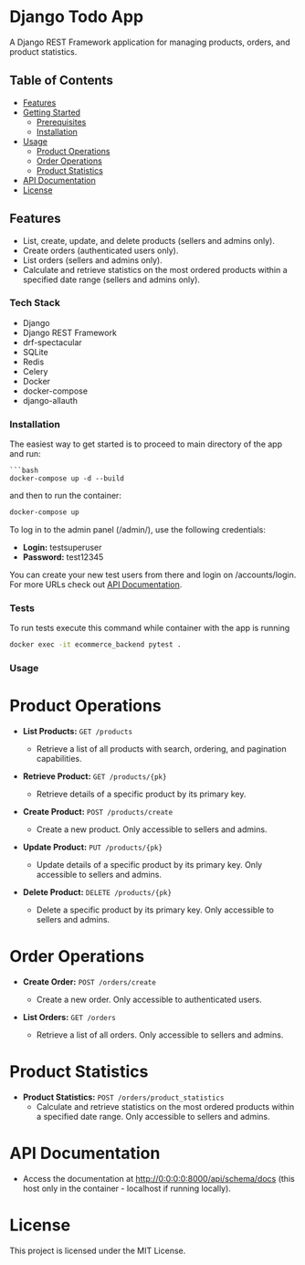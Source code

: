 # Django Todo App

A Django REST Framework application for managing products, orders, and product statistics.

## Table of Contents

- [Features](#features)
- [Getting Started](#getting-started)
  - [Prerequisites](#prerequisites)
  - [Installation](#installation)
- [Usage](#usage)
  - [Product Operations](#product-operations)
  - [Order Operations](#order-operations)
  - [Product Statistics](#product-statistics)
- [API Documentation](#api-documentation)
- [License](#license)

## Features

- List, create, update, and delete products (sellers and admins only).
- Create orders (authenticated users only).
- List orders (sellers and admins only).
- Calculate and retrieve statistics on the most ordered products within a specified date range (sellers and admins only).

### Tech Stack

- Django
- Django REST Framework
- drf-spectacular
- SQLite
- Redis
- Celery
- Docker
- docker-compose
- django-allauth

### Installation
The easiest way to get started is to proceed to main directory of the app and run:
```
```bash
docker-compose up -d --build
```
and then to run the container:
```bash
docker-compose up
```

To log in to the admin panel (/admin/), use the following credentials:

- **Login:** testsuperuser
- **Password:** test12345

You can create your new test users from there and login on /accounts/login. For more URLs check out [API Documentation](#api-documentation).

### Tests
To run tests execute this command while container with the app is running
```bash
docker exec -it ecommerce_backend pytest .
```

### Usage
# Product Operations

- **List Products:** `GET /products`
  - Retrieve a list of all products with search, ordering, and pagination capabilities.

- **Retrieve Product:** `GET /products/{pk}`
  - Retrieve details of a specific product by its primary key.

- **Create Product:** `POST /products/create`
  - Create a new product. Only accessible to sellers and admins.

- **Update Product:** `PUT /products/{pk}`
  - Update details of a specific product by its primary key. Only accessible to sellers and admins.

- **Delete Product:** `DELETE /products/{pk}`
  - Delete a specific product by its primary key. Only accessible to sellers and admins.

# Order Operations

- **Create Order:** `POST /orders/create`
  - Create a new order. Only accessible to authenticated users.

- **List Orders:** `GET /orders`
  - Retrieve a list of all orders. Only accessible to sellers and admins.

# Product Statistics

- **Product Statistics:** `POST /orders/product_statistics`
  - Calculate and retrieve statistics on the most ordered products within a specified date range. Only accessible to sellers and admins.

# API Documentation

- Access the documentation at [http://0:0:0:0:8000/api/schema/docs](http://0:0:0:0:8000/api/schema/docs) (this host only in the container - localhost if running locally).

# License

This project is licensed under the MIT License.

